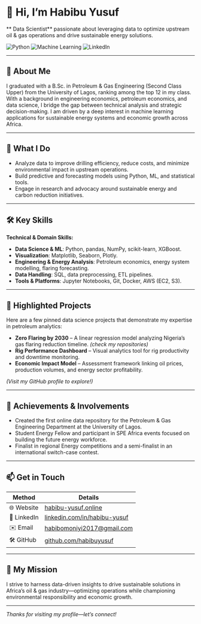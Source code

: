 # 👋 Hi, I’m **Habibu Yusuf**

** Data Scientist** passionate about leveraging data to optimize upstream oil & gas operations and drive sustainable energy solutions.

![Python](https://img.shields.io/badge/Python-3776AB?style=for-the-badge&logo=python&logoColor=white)
![Machine Learning](https://img.shields.io/badge/Machine%20Learning-009688?style=for-the-badge&logo=scikit-learn&logoColor=white)
![LinkedIn](https://img.shields.io/badge/LinkedIn-blue?style=for-the-badge&logo=linkedin)

---

## 💼 About Me

I graduated with a B.Sc. in Petroleum & Gas Engineering (Second Class Upper) from the University of Lagos, ranking among the top 12 in my class. With a background in engineering economics, petroleum economics, and data science, I bridge the gap between technical analysis and strategic decision-making. I am driven by a deep interest in machine learning applications for sustainable energy systems and economic growth across Africa.

---

## 🔧 What I Do

- Analyze data to improve drilling efficiency, reduce costs, and minimize environmental impact in upstream operations.
- Build predictive and forecasting models using Python, ML, and statistical tools.
- Engage in research and advocacy around sustainable energy and carbon reduction initiatives.

---

## 🛠 Key Skills

**Technical & Domain Skills:**
- **Data Science & ML**: Python, pandas, NumPy, scikit-learn, XGBoost.
- **Visualization**: Matplotlib, Seaborn, Plotly.
- **Engineering & Energy Analysis**: Petroleum economics, energy system modelling, flaring forecasting.
- **Data Handling**: SQL, data preprocessing, ETL pipelines.
- **Tools & Platforms**: Jupyter Notebooks, Git, Docker, AWS (EC2, S3).

---

## 📂 Highlighted Projects

Here are a few pinned data science projects that demonstrate my expertise in petroleum analytics:

- **Zero Flaring by 2030** – A linear regression model analyzing Nigeria’s gas flaring reduction timeline. *(check my repositories)*
- **Rig Performance Dashboard** – Visual analytics tool for rig productivity and downtime monitoring.
- **Economic Impact Model** – Assessment framework linking oil prices, production volumes, and energy sector profitability.

*(Visit my GitHub profile to explore!)*

---

## 📣 Achievements & Involvements

- Created the first online data repository for the Petroleum & Gas Engineering Department at the University of Lagos.
- Student Energy Fellow and participant in SPE Africa events focused on building the future energy workforce.
- Finalist in regional Energy competitions and a semi-finalist in an international switch-case contest.

---

## 📫 Get in Touch

| Method       | Details                                       |
|--------------|-----------------------------------------------|
| 🌐 Website   | [habibu-yusuf.online](https://sites.google.com/view/habibu-yusuf/home) |
| 💼 LinkedIn  | [linkedin.com/in/habibu-yusuf](https://ng.linkedin.com/in/yusuf-habibu-b3b96b190) |
| ✉️ Email     | habibomoniyi2017@gmail.com                        |
| 🛠 GitHub    | [github.com/habibuyusuf](https://github.com/habibuyusuf) |

---

## 🌟 My Mission

I strive to harness data-driven insights to drive sustainable solutions in Africa’s oil & gas industry—optimizing operations while championing environmental responsibility and economic growth.

---

*Thanks for visiting my profile—let’s connect!*

